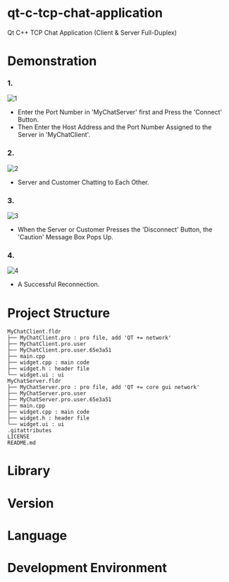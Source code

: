 # qt-c-tcp-chat-application
Qt C++ TCP Chat Application (Client & Server Full-Duplex)

# Demonstration
### 1.
![1](https://user-images.githubusercontent.com/93585651/221794907-badc33db-1629-41c7-89a3-38304d377d39.png)
- Enter the Port Number in 'MyChatServer' first and Press the 'Connect' Button.
- Then Enter the Host Address and the Port Number Assigned to the Server in 'MyChatClient'.    


### 2.
![2](https://user-images.githubusercontent.com/93585651/221794965-f6d40b3d-cd41-4f5e-b3fc-496de458704b.png)
- Server and Customer Chatting to Each Other.    


### 3.
![3](https://user-images.githubusercontent.com/93585651/221795013-28e77611-c2d0-413d-bc35-8553c54f66d6.png)
- When the Server or Customer Presses the 'Disconnect' Button, the 'Caution' Message Box Pops Up.    


### 4.
![4](https://user-images.githubusercontent.com/93585651/221795086-a0e3fe37-7265-40f9-84c3-bf313f43b581.png)
- A Successful Reconnection.    


# Project Structure
```
MyChatClient.fldr
├── MyChatClient.pro : pro file, add 'QT += network'
├── MyChatClient.pro.user
├── MyChatClient.pro.user.65e3a51
├── main.cpp
├── widget.cpp : main code
├── widget.h : header file
└── widget.ui : ui
MyChatServer.fldr
├── MyChatServer.pro : pro file, add 'QT += core gui network'
├── MyChatServer.pro.user
├── MyChatServer.pro.user.65e3a51
├── main.cpp
├── widget.cpp : main code
├── widget.h : header file
└── widget.ui : ui
.gitattributes
LICENSE
README.md
```
 
# Library
 
# Version
 
# Language
 
# Development Environment
